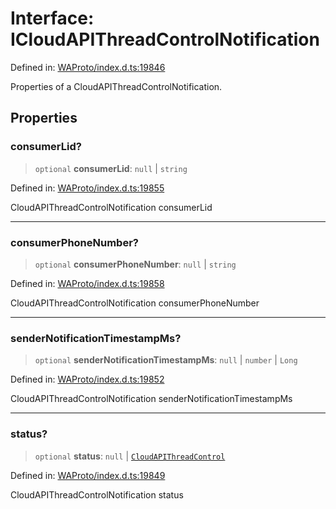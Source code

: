 # Interface: ICloudAPIThreadControlNotification

Defined in: [WAProto/index.d.ts:19846](https://github.com/Fokusdotid/Baileys/blob/49e815e65b8f4aea31725e09dcf4815734557e39/WAProto/index.d.ts#L19846)

Properties of a CloudAPIThreadControlNotification.

## Properties

### consumerLid?

> `optional` **consumerLid**: `null` \| `string`

Defined in: [WAProto/index.d.ts:19855](https://github.com/Fokusdotid/Baileys/blob/49e815e65b8f4aea31725e09dcf4815734557e39/WAProto/index.d.ts#L19855)

CloudAPIThreadControlNotification consumerLid

***

### consumerPhoneNumber?

> `optional` **consumerPhoneNumber**: `null` \| `string`

Defined in: [WAProto/index.d.ts:19858](https://github.com/Fokusdotid/Baileys/blob/49e815e65b8f4aea31725e09dcf4815734557e39/WAProto/index.d.ts#L19858)

CloudAPIThreadControlNotification consumerPhoneNumber

***

### senderNotificationTimestampMs?

> `optional` **senderNotificationTimestampMs**: `null` \| `number` \| `Long`

Defined in: [WAProto/index.d.ts:19852](https://github.com/Fokusdotid/Baileys/blob/49e815e65b8f4aea31725e09dcf4815734557e39/WAProto/index.d.ts#L19852)

CloudAPIThreadControlNotification senderNotificationTimestampMs

***

### status?

> `optional` **status**: `null` \| [`CloudAPIThreadControl`](../namespaces/CloudAPIThreadControlNotification/enumerations/CloudAPIThreadControl.md)

Defined in: [WAProto/index.d.ts:19849](https://github.com/Fokusdotid/Baileys/blob/49e815e65b8f4aea31725e09dcf4815734557e39/WAProto/index.d.ts#L19849)

CloudAPIThreadControlNotification status
